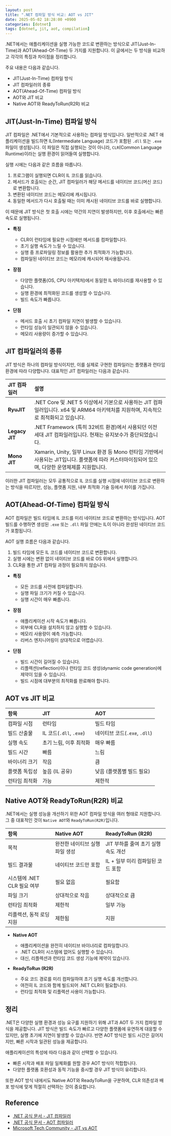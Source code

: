 ```yaml
---
layout: post
title: ".NET 컴파일 방식 비교: AOT vs JIT"
date: 2025-05-02 18:28:00 +0900
categories: [dotnet]
tags: [dotnet, jit, aot, compilation]
---
```


.NET에서는 애플리케이션을 실행 가능한 코드로 변환하는 방식으로 JIT(Just-In-Time)과 AOT(Ahead-Of-Time) 두 가지를 지원합니다. 이 글에서는 두 방식을 비교하고 각각의 특징과 차이점을 정리합니다.

주요 내용은 다음과 같습니다.

- JIT(Just-In-Time) 컴파일 방식
- JIT 컴파일러의 종류
- AOT(Ahead-Of-Time) 컴파일 방식
- AOT와 JIT 비교
- Native AOT와 ReadyToRun(R2R) 비교

## JIT(Just-In-Time) 컴파일 방식

JIT 컴파일은 .NET에서 기본적으로 사용하는 컴파일 방식입니다. 일반적으로 .NET 애플리케이션을 빌드하면 IL(Intermediate Language) 코드가 포함된 `.dll` 또는 `.exe` 파일이 생성됩니다. 이 파일은 직접 실행되는 것이 아니라, `CLR`(Common Language Runtime)이라는 실행 환경이 읽어들여 실행합니다.

실행 시에는 다음과 같은 흐름을 따릅니다.

1. 프로그램이 실행되면 CLR이 IL 코드를 읽습니다.
2. 메서드가 호출되는 순간, JIT 컴파일러가 해당 메서드를 네이티브 코드(머신 코드)로 변환합니다.
3. 변환된 네이티브 코드는 메모리에 캐시됩니다.
4. 동일한 메서드가 다시 호출될 때는 이미 캐시된 네이티브 코드를 바로 실행합니다.

이 때문에 JIT 방식은 첫 호출 시에는 약간의 지연이 발생하지만, 이후 호출에서는 빠른 속도로 실행됩니다.

- **특징**
  - CLR이 런타임에 필요한 시점에만 메서드를 컴파일합니다.
  - 초기 실행 속도가 느릴 수 있습니다.
  - 실행 중 프로파일링 정보를 활용한 추가 최적화가 가능합니다.
  - 컴파일된 네이티브 코드는 메모리에 캐시되어 재사용됩니다.

- **장점**
  - 다양한 플랫폼(OS, CPU 아키텍처)에서 동일한 IL 바이너리를 재사용할 수 있습니다.
  - 실행 환경에 최적화된 코드를 생성할 수 있습니다.
  - 빌드 속도가 빠릅니다.

- **단점**
  - 메서드 호출 시 초기 컴파일 지연이 발생할 수 있습니다.
  - 런타임 성능이 일관되지 않을 수 있습니다.
  - 메모리 사용량이 증가할 수 있습니다.

## JIT 컴파일러의 종류

JIT 방식은 하나의 컴파일 방식이지만, 이를 실제로 구현한 컴파일러는 플랫폼과 런타임 환경에 따라 다양합니다. 대표적인 JIT 컴파일러는 다음과 같습니다.

| JIT 컴파일러 | 설명 |
|:---|:---|
| **RyuJIT** | .NET Core 및 .NET 5 이상에서 기본으로 사용하는 JIT 컴파일러입니다. x64 및 ARM64 아키텍처를 지원하며, 지속적으로 최적화되고 있습니다. |
| **Legacy JIT** | .NET Framework (특히 32비트 환경)에서 사용되던 이전 세대 JIT 컴파일러입니다. 현재는 유지보수가 중단되었습니다. |
| **Mono JIT** | Xamarin, Unity, 일부 Linux 환경 등 Mono 런타임 기반에서 사용되는 JIT입니다. 플랫폼에 따라 커스터마이징되어 있으며, 다양한 운영체제를 지원합니다. |

이러한 JIT 컴파일러는 모두 공통적으로 IL 코드를 실행 시점에 네이티브 코드로 변환하는 방식을 따르지만, 성능, 플랫폼 지원, 내부 최적화 기술 등에서 차이를 가집니다.

## AOT(Ahead-Of-Time) 컴파일 방식

AOT 컴파일은 빌드 타임에 IL 코드를 미리 네이티브 코드로 변환하는 방식입니다. AOT 빌드를 수행하면 생성된 `.exe` 또는 `.dll` 파일 안에는 IL이 아니라 완성된 네이티브 코드가 포함됩니다.

AOT 실행 흐름은 다음과 같습니다.

1. 빌드 타임에 모든 IL 코드를 네이티브 코드로 변환합니다.
2. 실행 시에는 변환 없이 네이티브 코드를 바로 OS 위에서 실행합니다.
3. CLR을 통한 JIT 컴파일 과정이 필요하지 않습니다.

- **특징**
  - 모든 코드를 사전에 컴파일합니다.
  - 실행 파일 크기가 커질 수 있습니다.
  - 실행 시간이 매우 빠릅니다.

- **장점**
  - 애플리케이션 시작 속도가 빠릅니다.
  - 외부에 CLR을 설치하지 않고 실행할 수 있습니다.
  - 메모리 사용량이 예측 가능합니다.
  - 리버스 엔지니어링이 상대적으로 어렵습니다.

- **단점**
  - 빌드 시간이 길어질 수 있습니다.
  - 리플렉션(reflection)이나 런타임 코드 생성(dynamic code generation)에 제약이 있을 수 있습니다.
  - 빌드 시점에 대부분의 최적화를 완료해야 합니다.

## AOT vs JIT 비교

| 항목 | JIT | AOT |
|:---|:---|:---|
| 컴파일 시점 | 런타임 | 빌드 타임 |
| 빌드 산출물 | IL 코드(`.dll`, `.exe`) | 네이티브 코드(`.exe`, `.dll`) |
| 실행 속도 | 초기 느림, 이후 최적화 | 매우 빠름 |
| 빌드 시간 | 빠름 | 느림 |
| 바이너리 크기 | 작음 | 큼 |
| 플랫폼 독립성 | 높음 (IL 공유) | 낮음 (플랫폼별 빌드 필요) |
| 런타임 최적화 | 가능 | 제한적 |

## Native AOT와 ReadyToRun(R2R) 비교

.NET에서는 실행 성능을 개선하기 위한 AOT 컴파일 방식을 여러 형태로 지원합니다. 그 중 대표적인 것이 `Native AOT`와 `ReadyToRun(R2R)`입니다.

| 항목 | Native AOT | ReadyToRun (R2R) |
|:---|:---|:---|
| 목적 | 완전한 네이티브 실행 파일 생성 | JIT 부하를 줄여 초기 실행 속도 개선 |
| 빌드 결과물 | 네이티브 코드만 포함 | IL + 일부 미리 컴파일된 코드 포함 |
| 시스템에 .NET CLR 필요 여부 | 필요 없음 | 필요함 |
| 파일 크기 | 상대적으로 작음 | 상대적으로 큼 |
| 런타임 최적화 | 제한적 | 일부 가능 |
| 리플렉션, 동적 로딩 지원 | 제한됨 | 지원 |

- **Native AOT**
  - 애플리케이션을 완전히 네이티브 바이너리로 컴파일합니다.
  - .NET CLR이 시스템에 없어도 실행할 수 있습니다.
  - 대신, 리플렉션과 런타임 코드 생성 기능에 제약이 있습니다.

- **ReadyToRun (R2R)**
  - 주요 코드 경로를 미리 컴파일하여 초기 실행 속도를 개선합니다.
  - 여전히 IL 코드와 함께 빌드되어 .NET CLR이 필요합니다.
  - 런타임 최적화 및 리플렉션 사용이 가능합니다.

## 정리

.NET은 다양한 실행 환경과 성능 요구를 지원하기 위해 JIT과 AOT 두 가지 컴파일 방식을 제공합니다.
JIT 방식은 빌드 속도가 빠르고 다양한 플랫폼에 유연하게 대응할 수 있지만, 실행 초기에 지연이 발생할 수 있습니다.
반면 AOT 방식은 빌드 시간은 길어지지만, 빠른 시작과 일관된 성능을 제공합니다.

애플리케이션의 특성에 따라 다음과 같이 선택할 수 있습니다.

- 빠른 시작과 배포 파일 일체화를 원할 경우 AOT 방식이 적합합니다.
- 다양한 플랫폼 호환성과 동적 기능을 중시할 경우 JIT 방식이 유리합니다.

또한 AOT 방식 내에서도 Native AOT와 ReadyToRun을 구분하여, CLR 의존성과 배포 방식에 맞게 적절히 선택하는 것이 중요합니다.

## Reference

- [.NET 공식 문서 - JIT 컴파일러](https://learn.microsoft.com/en-us/dotnet/standard/garbage-collection/fundamentals#just-in-time-jit-compilation)
- [.NET 공식 문서 - AOT 컴파일러](https://learn.microsoft.com/en-us/dotnet/core/deploying/native-aot/)
- [Microsoft Tech Community - JIT vs AOT](https://techcommunity.microsoft.com/t5/dotnet-blog/jit-vs-aot-the-final-showdown/ba-p/3797045)
